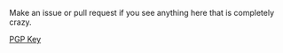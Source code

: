 Make an issue or pull request if you see anything here that is completely crazy.

<a href="https://me.ricardicus.se/pgp/key.asc">PGP Key</a>
